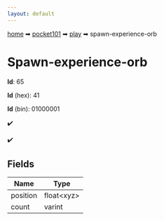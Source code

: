 ```yaml
---
layout: default
---
```


[home](/) ➡ [pocket101](/protocol/pocket101) ➡ [play](/protocol/pocket101/play) ➡ spawn-experience-orb

# Spawn-experience-orb

**Id**: 65

**Id** (hex): 41

**Id** (bin): 01000001

✔️

✔️

## Fields

Name | Type
---|---
position | float&lt;xyz&gt;
count | varint

